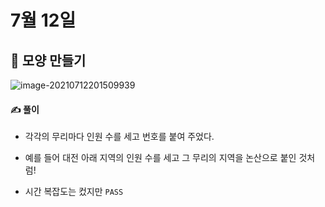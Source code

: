 # 7월 12일

## 🚩 모양 만들기

![image-20210712201509939](C:\Users\multicampus\Desktop\git\Algorithm\algorithm\7월\7월-12일\README.assets\image-20210712201509939.png)



#### ✍ 풀이

- 각각의 무리마다 인원 수를 세고 번호를 붙여 주었다.
- 예를 들어 대전 아래 지역의 인원 수를 세고 그 무리의 지역을 논산으로 붙인 것처럼!

- 시간 복잡도는 컸지만 `PASS`

 